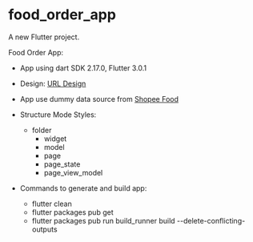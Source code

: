 # food_order_app

A new Flutter project.

Food Order App:

* App using dart SDK 2.17.0, Flutter 3.0.1
- Design: [URL Design](https://www.behance.net/gallery/92019977/Groad-Food-Ordering-System-UIUX-Case-Study?tracking_source=search_projects%7Cfood+ordering+app)
- App use dummy data source from [Shopee Food](https://shopeefood.vn/)

- Structure Mode Styles:
    - folder
        - widget
        - model
        - page
        - page_state
        - page_view_model

- Commands to generate and build app:
    + flutter clean
    + flutter packages pub get
    + flutter packages pub run build_runner build --delete-conflicting-outputs

